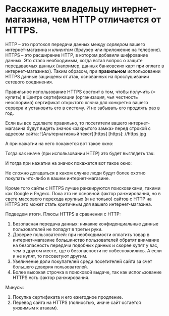 # Расскажите владельцу интернет-магазина, чем HTTP отличается от HTTPS.

HTTP – это протокол передачи данных между 
*сервером*
вашего интернет-магазина и 
*клиентом*
(браузер или приложение на телефоне). HTTPS – это расширение HTTP, в котором добавили шифрование данных. Это стало необходимым, когда встал вопрос о защите передаваемых данных (например, данных банковских карт при оплате в интернет-магазинах). Таким образом, при 
**правильном**
использовании HTTPS данные защищены от атак, основанных на прослушивании сетевого соединения.

Правильное использование HTTPS состоит в том, чтобы получить (= купить) в Центре сертификации (организация, чья честность неоспорима) сертификат открытого ключа для конкретно вашего сервера и установить его в систему. И не забывать его продлять раз в год.

Если вы все сделаете правильно, то посетители вашего интернет-магазина будут видеть значок «закрытого замка» перед строкой с адресом сайта:
![Альтернативный текст][https]
[https]: //https.jpg
 
А при нажатии на него покажется вот такое окно:
 
Тогда как иначе (при использовании HTTP) это будет выглядеть так: 
 
И тогда при нажатии на значок покажется вот такое окно:
 
Не сложно догадаться в каком случае люди будут более охотно покупать что-либо в вашем интернет-магазине.

Кроме того сайты с HTTPS лучше ранжируются поисковиками, такими как Google и Яндекс. Пока это не основной фактор ранжирования, но в свете массового перехода крупных (и не только) сайтов с HTTP на HTTPS это может стать критичным для вашего интернет-магазина.

Подведем итоги. Плюсы HTTPS в сравнении с HTTP:
1.	Безопасная передача данных: никакие конфиденциальные данные пользователей не попадут в третьи руки.
2.	Доверие пользователей: при необходимости оплатить товар в интернет-магазине большинство пользователей обратят внимание на безопасность передачи подобных данных и скорее купят у вас, чем в другом месте, где о безопасности не побеспокоились. А если и не купят, то посоветуют другим.
3.	Увеличение доли покупателей среди посетителей сайта за счет большего доверия пользователей.
4.	Более высокая строчка в поисковой выдаче, так как использование HTTPS есть фактор ранжирования.

Минусы:
1.	Покупка сертификата и его ежегодное продление.
2.	Перевод сайта на HTTPS (полностью, иначе сайт остается уязвимым к атакам).
